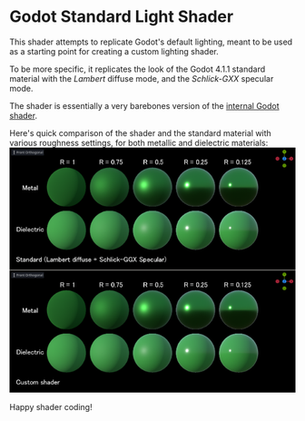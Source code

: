 # Godot Standard Light Shader
This shader attempts to replicate Godot's default lighting, meant to be used as a starting point for creating a custom lighting shader.

To be more specific, it replicates the look of the Godot 4.1.1 standard material with the *Lambert* diffuse mode, and the *Schlick-GXX* specular mode.

The shader is essentially a very barebones version of the [internal Godot shader](https://github.com/godotengine/godot/blob/09a2a7c54eae05708894476a8d9a25dae95bbdf7/drivers/gles3/shaders/scene.glsl).

Here's quick comparison of the shader and the standard material with various roughness settings, for both metallic and dielectric materials:
![image](https://raw.githubusercontent.com/RustyRoboticsBV/GodotStandardLightShader/main/TestResults.png)

Happy shader coding!

